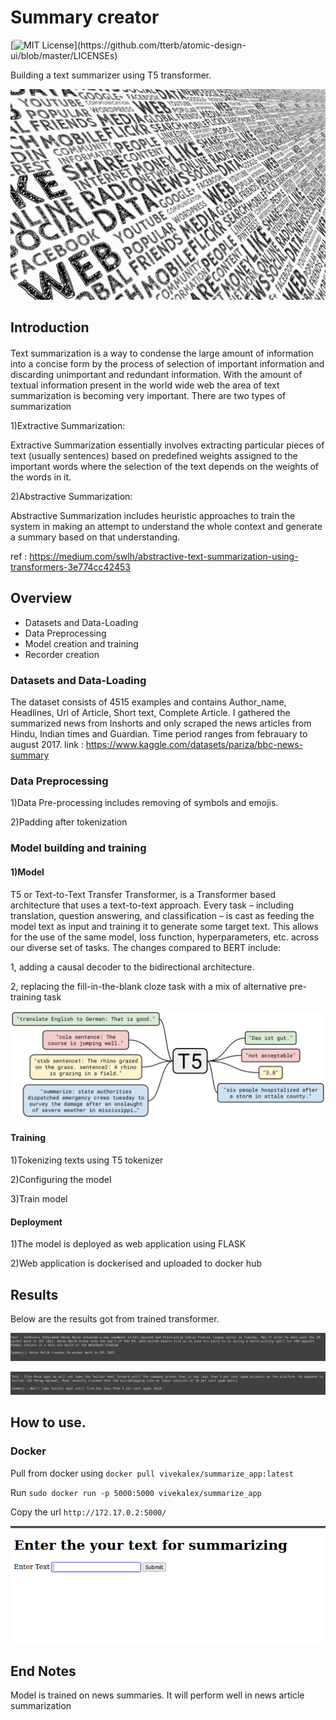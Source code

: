 
# Summary creator
[![MIT License](https://img.shields.io/apm/l/atomic-design-ui.svg?)](https://github.com/tterb/atomic-design-ui/blob/master/LICENSEs)

Building a text summarizer using T5 transformer.

![alt text](https://raw.githubusercontent.com/vivekalex61/summary_creator/main/images/intro.jpg)

## Introduction 

#### 
Text summarization is a way to condense the large amount of information into a concise form by the process of selection of important information and discarding unimportant and redundant information. With the amount of textual information present in the world wide web the area of text summarization is becoming very important. 
There are two types of summarization 

1)Extractive Summarization:

Extractive Summarization essentially involves extracting particular pieces of text (usually sentences) based on predefined weights assigned to the important words where the selection of the text depends on the weights of the words in it.

2)Abstractive Summarization:

Abstractive Summarization includes heuristic approaches to train the system in making an attempt to understand the whole context and generate a summary based on that understanding.

ref : https://medium.com/swlh/abstractive-text-summarization-using-transformers-3e774cc42453 

## Overview 
- Datasets and Data-Loading
- Data Preprocessing
- Model creation and training
- Recorder creation

### Datasets and Data-Loading
The dataset consists of 4515 examples and contains Author_name, Headlines, Url of Article, Short text, Complete Article. I gathered the summarized news from Inshorts and only scraped the news articles from Hindu, Indian times and Guardian. Time period ranges from febrauary to august 2017.
link : https://www.kaggle.com/datasets/pariza/bbc-news-summary


### Data Preprocessing

1)Data  Pre-processing includes removing of symbols  and emojis. 

2)Padding after tokenization

### Model building and training

#### 1)Model
T5 or Text-to-Text Transfer Transformer, is a Transformer based architecture that uses a text-to-text approach. Every task – including translation, question answering, and classification – is cast as feeding the model text as input and training it to generate some target text. This allows for the use of the same model, loss function, hyperparameters, etc. across our diverse set of tasks. The changes compared to BERT include:

1, adding a causal decoder to the bidirectional architecture.

2, replacing the fill-in-the-blank cloze task with a mix of alternative pre-training task

![alt text](https://raw.githubusercontent.com/vivekalex61/summary_creator/main/images/t5.jpg)

#### Training

1)Tokenizing texts using T5 tokenizer

2)Configuring the model

3)Train model

#### Deployment

1)The model is deployed as web application using FLASK

2)Web application is dockerised and uploaded to docker hub


## Results

Below are the results  got from trained transformer.



![alt text](https://raw.githubusercontent.com/vivekalex61/summary_creator/main/images/pred1.png)

![alt text](https://raw.githubusercontent.com/vivekalex61/summary_creator/main/images/pred2.png)

## How to use.

### Docker
Pull from docker using `docker pull vivekalex/summarize_app:latest`

Run `sudo docker run -p 5000:5000 vivekalex/summarize_app`

Copy the url `http://172.17.0.2:5000/`

![alt text](https://raw.githubusercontent.com/vivekalex61/summary_creator/main/images/sum_home.png)

## End Notes
Model is trained on news summaries. It will perform well in news article summarization

